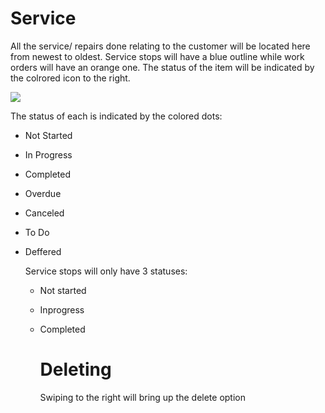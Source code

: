 # Service
All the service/ repairs done relating to the customer will be located here from newest to oldest. Service stops will have a blue outline while work orders will have an orange one. The status of the item will be indicated by the colrored icon to the right.

![](https://wiselibrary.blob.core.windows.net/docs/Mobile/ServiceHistory.png)

The status of each is indicated by the colored dots:
- Not Started
- In Progress
- Completed
- Overdue
- Canceled
- To Do
- Deffered

  Service stops will only have 3 statuses:
  - Not started
  - Inprogress
  - Completed
 
    # Deleting
    Swiping to the right will bring up the delete option
